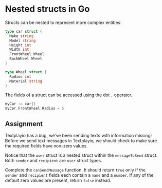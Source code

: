 # Nested structs in Go

Structs can be nested to represent more complex entities:

```go
type car struct {
  Make string
  Model string
  Height int
  Width int
  FrontWheel Wheel
  BackWheel Wheel
}

type Wheel struct {
  Radius int
  Material string
}
```

The fields of a struct can be accessed using the dot `.` operator.

```go
myCar := car{}
myCar.FrontWheel.Radius = 5
```

## Assignment

Textplayio has a bug, we've been sending texts with information missing! Before we send text messages in Textplayio, we should check to make sure the required fields have non-zero values.

Notice that the `user` struct is a nested struct within the `messageToSend` struct. Both `sender` and `recipient` are `user` struct types.

Complete the `canSendMessage` function. It should return `true` only if the `sender` and `recipient` fields each contain a `name` and a `number`. If any of the default zero values are present, return `false` instead.
